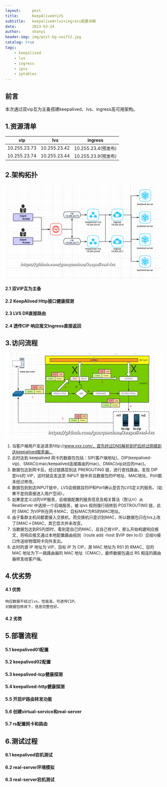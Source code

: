 ```yaml
---
layout:     post
title:      KeepAlived+LVS
subtitle:   keepalived+lvs+ingress配置详解
date:       2023-03-24
author:     shanyi
header-img: img/post-bg-swift2.jpg
catalog: true
tags:
    - keepalived
    - lvs
    - ingress
    - ipvs
    - iptables
---
```


## 前言
本次通过双vip互为主备搭建keepalived、lvs、ingress高可用架构。

## 1.资源清单
| vip | lvs | ingress |
| --- | --- | --- |
| 10.255.23.73 | 10.255.23.42 | 10.255.23.4(预发布) |
| 10.255.23.74 | 10.255.23.44 | 10.255.23.9(预发布) |


## 2.架构拓扑
![](/img/2023-03-24-keepalived+lvs/lvs工作流程图2.jpg)
#### 2.1 双VIP互为主备
#### 2.2 KeepAlived Http接口健康探测
#### 2.3 LVS DR直接路由
#### 2.4 透传CIP 响应报文Ingress直接返回

## 3.访问流程
![](/img/2023-03-24-keepalived+lvs/lvs01.jpg)
<font size=2>
1. 当客户端用户发送请求http://www.xxx.com/，首先经过DNS解析到IP后经过网络到达keepalived服务器。   
2. 此时达到 keepalived 网卡的数据包包括：SIP(客户端地址)、DIP(keepalived-vip)、SMAC(cmac/keepalived连接路由的mac)、DMAC(vip对应的mac)。   
3. 数据包达到网卡后，经过链路层到达 PREROUTING 链，进行查找路由，发现 DIP 是lvs的 VIP，这时就会发送至 INPUT 链中并且数据包的IP地址、MAC地址、Port都未经过修改。   
4. 数据包到到达INPUT链中，LVS会根据目的IP和Port确认是否为LVS定义的服务。（如果不是则直接进入用户空间）。   
5. 如果是定义过的VIP服务，会根据配置的服务信息及相关算法（默认rr）从 RealServer 中选择一个后端服务，被 ipvs 规则强行扭转到 POSTROUTING 链，此时 SMAC 为VIP所在网卡MAC，目标MAC为RS的MAC地址。   
6. 由于集群主机间都要接入交换机，而交换机只是识别MAC，所以数据包只在lvs上改了SMAC＋DMAC，其它层次并未改变。   
7. 当数据包达到RS内部时，看到是自己的MAC，且自己有VIP，那么开始构建响应报文，将响应报文通过本地配置路由规则（route add -host $VIP dev lo:0）交给lo接口传送给物理网卡向外发出。   
8. 此时的源 IP 地址为 VIP，目标 IP 为 CIP，源 MAC 地址为 RS1 的 RMAC，目的 MAC 地址为下一跳路由器的 MAC 地址（CMAC），最终数据包通过 RS 相连的路由器转发给客户端。   
</font>

## 4.优劣势
#### 4.1 优势
`响应数据不经过lvs，性能高，可透传CIP。`   
`对数据包修改下，信息完整性好。`   
#### 4.2 劣势
## 5.部署流程
#### 5.1 keepalived01配置
#### 5.2 keepalived02配置
#### 5.3 keepalived-tcp健康探测
#### 5.4 keepalived-http健康探测
#### 5.5 开启IP路由转发功能
#### 5.6 创建virtual-service和real-server
#### 5.7 rs配置网卡和路由
## 6.测试过程
#### 6.1 keepalived宕机测试
#### 6.2 real-server环境模拟
#### 6.3 real-server宕机测试